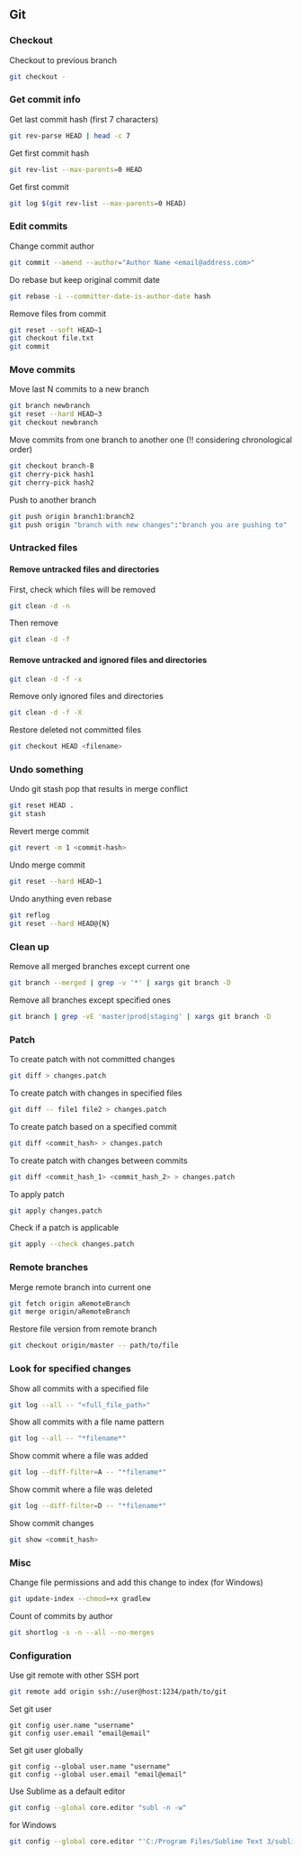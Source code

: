 ## Git

### Checkout
Checkout to previous branch
```bash
git checkout -
```

### Get commit info
Get last commit hash (first 7 characters)
```bash
git rev-parse HEAD | head -c 7
```

Get first commit hash
```bash
git rev-list --max-parents=0 HEAD
```

Get first commit
```bash
git log $(git rev-list --max-parents=0 HEAD)
```

### Edit commits
Change commit author
```bash
git commit --amend --author="Author Name <email@address.com>"
```

Do rebase but keep original commit date
```bash
git rebase -i --committer-date-is-author-date hash
```

Remove files from commit
```bash
git reset --soft HEAD~1 
git checkout file.txt 
git commit
```

### Move commits
Move last N commits to a new branch
```bash
git branch newbranch  
git reset --hard HEAD~3  
git checkout newbranch  
```

Move commits from one branch to another one (!! considering chronological order)
```bash
git checkout branch-B
git cherry-pick hash1
git cherry-pick hash2
```

Push to another branch
```bash
git push origin branch1:branch2  
git push origin "branch with new changes":"branch you are pushing to"  
```

### Untracked files
#### Remove untracked files and directories
First, check which files will be removed
```bash
git clean -d -n
```

Then remove
```bash
git clean -d -f
```

#### Remove untracked and ignored files and directories
```bash
git clean -d -f -x
```

Remove only ignored files and directories
```bash
git clean -d -f -X
```

Restore deleted not committed files
```bash
git checkout HEAD <filename>
```

### Undo something
Undo git stash pop that results in merge conflict
```bash
git reset HEAD .
git stash
```

Revert merge commit
```bash
git revert -m 1 <commit-hash>
```

Undo merge commit
```bash
git reset --hard HEAD~1
```

Undo anything even rebase
```bash
git reflog
git reset --hard HEAD@{N}
```

### Clean up
Remove all merged branches except current one
```bash
git branch --merged | grep -v '*' | xargs git branch -D
```

Remove all branches except specified ones
```bash
git branch | grep -vE 'master|prod|staging' | xargs git branch -D
```

### Patch
To create patch with not committed changes
```bash
git diff > changes.patch
```

To create patch with changes in specified files
```bash
git diff -- file1 file2 > changes.patch
```

To create patch based on a specified commit
```bash
git diff <commit_hash> > changes.patch
```

To create patch with changes between commits
```bash
git diff <commit_hash_1> <commit_hash_2> > changes.patch
```

To apply patch
```bash
git apply changes.patch
```

Check if a patch is applicable
```bash
git apply --check changes.patch
```

### Remote branches
Merge remote branch into current one
```bash
git fetch origin aRemoteBranch
git merge origin/aRemoteBranch
```

Restore file version from remote branch
```bash
git checkout origin/master -- path/to/file
```

### Look for specified changes
Show all commits with a specified file
```bash
git log --all -- "<full_file_path>"
```

Show all commits with a file name pattern
```bash
git log --all -- "*filename*"
```

Show commit where a file was added
```bash
git log --diff-filter=A -- "*filename*"
```

Show commit where a file was deleted
```bash
git log --diff-filter=D -- "*filename*"
```

Show commit changes
```bash
git show <commit_hash>
```

### Misc
Change file permissions and add this change to index (for Windows)
```bash
git update-index --chmod=+x gradlew
```

Count of commits by author
```bash
git shortlog -s -n --all --no-merges
```

### Configuration
Use git remote with other SSH port
```bash
git remote add origin ssh://user@host:1234/path/to/git
```

Set git user
```
git config user.name "username"
git config user.email "email@email"
```

Set git user globally
```
git config --global user.name "username"
git config --global user.email "email@email"
```

Use Sublime as a default editor
```bash
git config --global core.editor "subl -n -w"
```
for Windows
```bash
git config --global core.editor "'C:/Program Files/Sublime Text 3/sublime_text.exe' -w"
```
